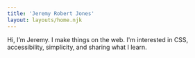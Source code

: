 ```yaml
---
title: 'Jeremy Robert Jones'
layout: layouts/home.njk
---
```

Hi, I’m Jeremy. I make things on the web. I'm interested in CSS, accessibility, simplicity, and sharing what I learn.